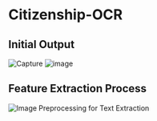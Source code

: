 # Citizenship-OCR
## Initial Output
![Capture](https://github.com/user-attachments/assets/e31af076-78df-4871-85df-05dbf5aaca69)  ![image](https://github.com/user-attachments/assets/b96a5700-57cf-45d3-895d-1ea1b80073fc)


## Feature Extraction Process
![Image Preprocessing for Text Extraction](https://github.com/user-attachments/assets/034305d6-4d1a-4bb3-9aab-254454aaaf6a)

